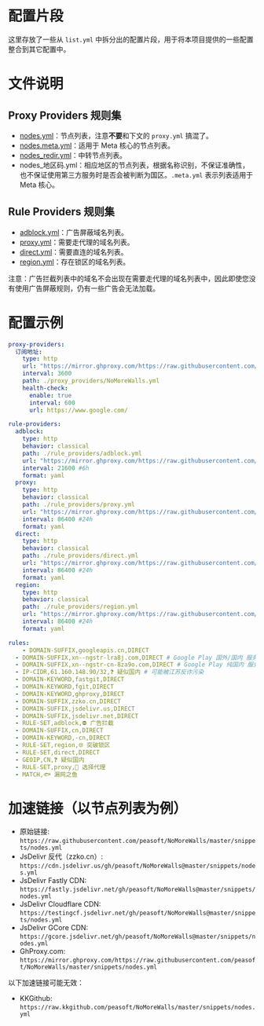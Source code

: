 # 配置片段

这里存放了一些从 `list.yml` 中拆分出的配置片段，用于将本项目提供的一些配置整合到其它配置中。

# 文件说明

## Proxy Providers 规则集

- [nodes.yml](./nodes.yml)：节点列表，注意**不要**和下文的 `proxy.yml` 搞混了。
- [nodes.meta.yml](./nodes.meta.yml)：适用于 Meta 核心的节点列表。
- [nodes_redir.yml](./nodes_redir.yml)：中转节点列表。
- nodes_地区码.yml：相应地区的节点列表，根据名称识别，不保证准确性，也不保证使用第三方服务时是否会被判断为国区。`.meta.yml` 表示列表适用于 Meta 核心。

## Rule Providers 规则集

- [adblock.yml](./adblock.yml)：广告屏蔽域名列表。
- [proxy.yml](./proxy.yml)：需要走代理的域名列表。
- [direct.yml](./direct.yml)：需要直连的域名列表。
- [region.yml](./region.yml)：存在锁区的域名列表。

注意：广告拦截列表中的域名不会出现在需要走代理的域名列表中，因此即使您没有使用广告屏蔽规则，仍有一些广告会无法加载。

# 配置示例

```yaml
proxy-providers:
  订阅地址:
    type: http
    url: "https://mirror.ghproxy.com/https://raw.githubusercontent.com/peasoft/NoMoreWalls/master/snippets/nodes.yml"
    interval: 3600
    path: ./proxy_providers/NoMoreWalls.yml
    health-check:
      enable: true
      interval: 600
      url: https://www.google.com/

rule-providers:
  adblock:
    type: http
    behavior: classical
    path: ./rule_providers/adblock.yml
    url: "https://mirror.ghproxy.com/https://raw.githubusercontent.com/peasoft/NoMoreWalls/master/snippets/adblock.yml"
    interval: 21600 #6h
    format: yaml
  proxy:
    type: http
    behavior: classical
    path: ./rule_providers/proxy.yml
    url: "https://mirror.ghproxy.com/https://raw.githubusercontent.com/peasoft/NoMoreWalls/master/snippets/proxy.yml"
    interval: 86400 #24h
    format: yaml
  direct:
    type: http
    behavior: classical
    path: ./rule_providers/direct.yml
    url: "https://mirror.ghproxy.com/https://raw.githubusercontent.com/peasoft/NoMoreWalls/master/snippets/direct.yml"
    interval: 86400 #24h
    format: yaml
  region:
    type: http
    behavior: classical
    path: ./rule_providers/region.yml
    url: "https://mirror.ghproxy.com/https://raw.githubusercontent.com/peasoft/NoMoreWalls/master/snippets/region.yml"
    interval: 86400 #24h
    format: yaml

rules:
    - DOMAIN-SUFFIX,googleapis.cn,DIRECT
  - DOMAIN-SUFFIX,xn--ngstr-lra8j.com,DIRECT # Google Play 国外/国内 服务器，多数可直连，连不上 Google Play 会自动更换
  - DOMAIN-SUFFIX,xn--ngstr-cn-8za9o.com,DIRECT # Google Play 纯国内 服务器，似乎没啥卵用？
  - IP-CIDR,61.160.148.90/32,❓ 疑似国内 # 可能被江苏反诈污染
  - DOMAIN-KEYWORD,fastgit,DIRECT
  - DOMAIN-KEYWORD,fgit,DIRECT
  - DOMAIN-KEYWORD,ghproxy,DIRECT
  - DOMAIN-SUFFIX,zzko.cn,DIRECT
  - DOMAIN-SUFFIX,jsdelivr.us,DIRECT
  - DOMAIN-SUFFIX,jsdelivr.net,DIRECT
  - RULE-SET,adblock,⛔ 广告拦截
  - DOMAIN-SUFFIX,cn,DIRECT
  - DOMAIN-KEYWORD,-cn,DIRECT
  - RULE-SET,region,🌐 突破锁区
  - RULE-SET,direct,DIRECT
  - GEOIP,CN,❓ 疑似国内
  - RULE-SET,proxy,🚀 选择代理
  - MATCH,🐟 漏网之鱼
```

# 加速链接（以节点列表为例）
- 原始链接: `https://raw.githubusercontent.com/peasoft/NoMoreWalls/master/snippets/nodes.yml`
- JsDelivr 反代（zzko.cn）: `https://cdn.jsdelivr.us/gh/peasoft/NoMoreWalls@master/snippets/nodes.yml`
- JsDelivr Fastly CDN: `https://fastly.jsdelivr.net/gh/peasoft/NoMoreWalls@master/snippets/nodes.yml`
- JsDelivr Cloudflare CDN: `https://testingcf.jsdelivr.net/gh/peasoft/NoMoreWalls@master/snippets/nodes.yml`
- JsDelivr GCore CDN: `https://gcore.jsdelivr.net/gh/peasoft/NoMoreWalls@master/snippets/nodes.yml`
- GhProxy.com: `https://mirror.ghproxy.com/https://raw.githubusercontent.com/peasoft/NoMoreWalls/master/snippets/nodes.yml`

以下加速链接可能无效：
- KKGithub: `https://raw.kkgithub.com/peasoft/NoMoreWalls/master/snippets/nodes.yml`
